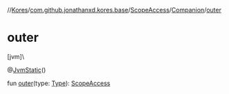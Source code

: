 //[Kores](../../../../index.md)/[com.github.jonathanxd.kores.base](../../index.md)/[ScopeAccess](../index.md)/[Companion](index.md)/[outer](outer.md)

# outer

[jvm]\

@[JvmStatic](https://kotlinlang.org/api/latest/jvm/stdlib/kotlin.jvm/-jvm-static/index.html)()

fun [outer](outer.md)(type: [Type](https://docs.oracle.com/javase/8/docs/api/java/lang/reflect/Type.html)): [ScopeAccess](../index.md)
